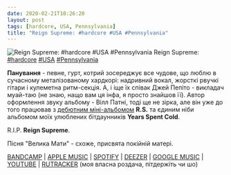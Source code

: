 ```yaml
---
date: 2020-02-21T10:26:20
layout: post
tags: [hardcore, USA, Pennsylvania]
title: "Reign Supreme: #hardcore #USA #Pennsylvania"
---
```

![Reign Supreme: #hardcore #USA #Pennsylvania](/assets/photos/photo_899@21-02-2020_10-26-20.jpg)
Reign Supreme: [#hardcore](/tags/#hardcore) [#USA](/tags/#USA) [#Pennsylvania](/tags/#Pennsylvania)

**Панування** - певне, гурт, котрий зосереджує все чудове, що люблю в сучасному металізованому хардкорі: надривний вокал, жорсткі рвучкі гітари і кулеметна ритм-секція. А, і іще їх співак Джей Пепіто - викладач муай-таю (не знаю, нащо вам ця інфа, я просто знайшов її). Автор оформлення звуку альбому - Вілл Патні, тоді ще не зірка, але він уже до того працював з [дебютним міні-альбомом](https://t.me/vast_space_unexplored/3322) **R.S.** та єдиним ніби альбомом моїх улюблених бітдаунників **Years Spent Cold**.

R.I.P. **Reign Supreme**.

Пісня &quot;Велика Мати&quot; - схоже, присвята покійній матері.

[BANDCAMP](https://deathwishinc.bandcamp.com/album/testing-the-limits-of-infinite) | [APPLE MUSIC](https://music.apple.com/us/album/testing-the-limits-of-infinite/1453341708) | [SPOTIFY](https://open.spotify.com/album/3vSYllgoXST4Tee5QbGiOw) | [DEEZER](https://www.deezer.com/album/87766142?utm_source=deezer&amp;utm_content=album-87766142&amp;utm_term=1601611822_1582272896&amp;utm_medium=web) | [GOOGLE MUSIC](https://play.google.com/music/m/Bqittriy6wnztzshzkd7jkrxuzq?t=Testing_the_Limits_of_Infinite_-_Reign_Supreme) | [YOUTUBE](https://www.youtube.com/playlist?list=OLAK5uy_noolH4N2ApDRpC0oLyBYTM92pWtUvUHf4) | [RUTRACKER](https://rutracker.org/forum/viewtopic.php?t=5051566) (моя власна роздача, пітдержіть чи шо)